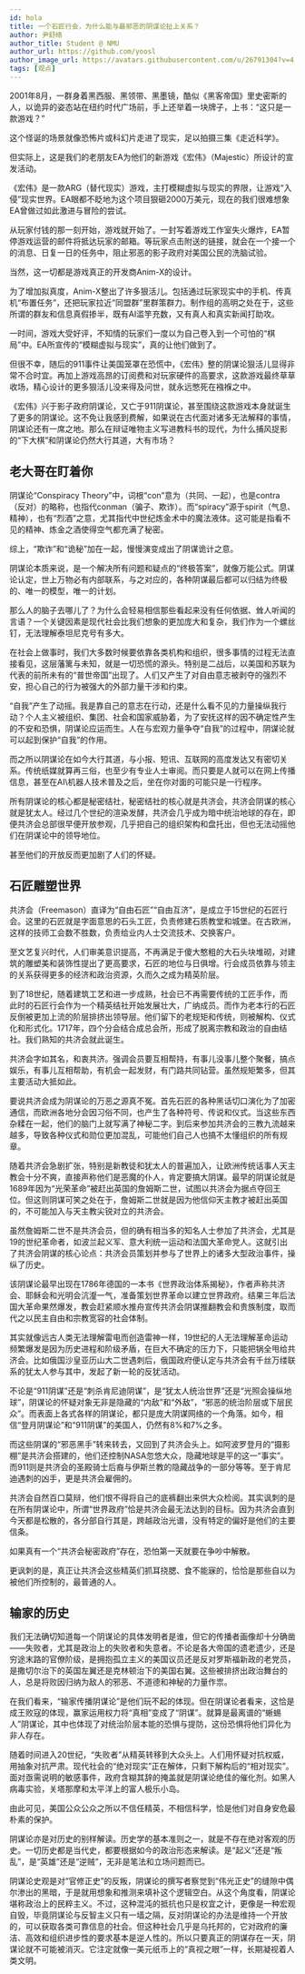 ```yaml
---
id: hola
title: 一个石匠行会，为什么能与最邪恶的阴谋论扯上关系？
author: 尹舒络
author_title: Student @ NMU
author_url: https://github.com/yoosl
author_image_url: https://avatars.githubusercontent.com/u/26791304?v=4
tags: [观点]
---
```


2001年8月，一群身着黑西服、黑领带、黑墨镜，酷似《黑客帝国》里史密斯的人，以诡异的姿态站在纽约时代广场前，手上还举着一块牌子，上书：“这只是一款游戏？”

这个怪诞的场景就像恐怖片或科幻片走进了现实，足以拍摄三集《走近科学》。

但实际上，这是我们的老朋友EA为他们的新游戏《宏伟》（Majestic）所设计的宣发活动。

《宏伟》是一款ARG（替代现实）游戏，主打模糊虚拟与现实的界限，让游戏“入侵”现实世界。EA眼都不眨地为这个项目狠砸2000万美元，现在的我们很难想象EA曾做过如此激进与冒险的尝试。

从玩家付钱的那一刻开始，游戏就开始了。一封写着游戏工作室失火爆炸，EA暂停游戏运营的邮件将抵达玩家的邮箱。等玩家点击附送的链接，就会在一个接一个的消息、日复一日的任务中，阻止邪恶的影子政府对美国公民的洗脑试验。

当然，这一切都是游戏真正的开发商Anim-X的设计。

为了增加拟真度，Anim-X整出了许多狠活儿。包括通过玩家现实中的手机、传真机“布置任务”，还把玩家拉近“同盟群”里群策群力。制作组的高明之处在于，这些所谓的群友和信息真假掺半，既有AI滥竽充数，又有真人和真实新闻打助攻。

一时间，游戏大受好评，不知情的玩家们一度以为自己卷入到一个可怕的“棋局”中。EA所宣传的“模糊虚拟与现实”，真的让他们做到了。

但很不幸，随后的911事件让美国笼罩在恐慌中，《宏伟》整的阴谋论狠活儿显得非常不合时宜。再加上游戏高昂的订阅费和对玩家硬件的高要求，这款游戏最终草草收场，精心设计的更多狠活儿没来得及问世，就永远憋死在襁褓之中。

《宏伟》兴于影子政府阴谋论，又亡于911阴谋论，甚至围绕这款游戏本身就诞生了更多的阴谋论。这不免让我感到费解，如果说在古代面对诸多无法解释的事情，阴谋论还有一席之地。那么在辩证唯物主义写进教科书的现代，为什么捕风捉影的“下大棋”和阴谋论仍然大行其道，大有市场？
## 老大哥在盯着你

阴谋论“Conspiracy Theory”中，词根“con”意为（共同、一起），也是contra（反对）的略称，也指代conman（骗子、欺诈）。而“spiracy”源于spirit（气息、精神），也有“烈酒”之意，尤其指代中世纪炼金术中的魔法液体。这可能是指看不见的精神、炼金之酒使得空气都充满了秘密。

综上，“欺诈”和“诡秘”加在一起，慢慢演变成出了阴谋诡计之意。

阴谋论本质来说，是一个解决所有问题和疑点的“终极答案”，就像万能公式。阴谋论认定，世上万物必有内部联系，与之对应的，各种阴谋最后都可以归结为终极的、唯一的模型，唯一的计划。

那么人的脑子去哪儿了？为什么会轻易相信那些看起来没有任何依据、耸人听闻的言语？一个关键因素是现代社会比我们想象的更加庞大和复杂，我们作为一个螺丝钉，无法理解泰坦尼克号有多大。

在社会上做事时，我们大多数时候要依靠各类机构和组织，很多事情的过程无法直接看见，这层藩篱与未知，就是一切恐慌的源头。特别是二战后，以美国和苏联为代表的前所未有的“普世帝国”出现了。人们又产生了对自由意志被剥夺的强烈不安，担心自己的行为被强大的外部力量干涉和约束。

“自我”产生了动摇。我是靠自己的意志在行动，还是什么看不见的力量操纵我行动？个人主义被组织、集团、社会和国家威胁着，为了安抚这样的因不确定性产生的不安和恐惧，阴谋论应运而生。人在与宏观力量争夺“自我”的过程中，阴谋论就可以起到保护“自我”的作用。

而之所以阴谋论在如今大行其道，与小报、短讯、互联网的高度发达又有密切关系。传统纸媒就算再三俗，也至少有专业人士审阅。而只要是人就可以在网上传播信息，甚至在AI\机器人技术普及之后，坐在你对面的可能只是一行程序。

所有阴谋论的核心都是秘密结社，秘密结社的核心就是共济会，共济会阴谋的核心就是犹太人。经过几个世纪的渲染发酵，共济会几乎成为暗中统治地球的存在，即便共济会总部很早便开放参观，几乎把自己的组织架构和盘托出，但也无法动摇他们在阴谋论中的领导地位。

甚至他们的开放反而更加剧了人们的怀疑。
## 石匠雕塑世界

共济会（Freemason）直译为“自由石匠”“自由互济”，是成立于15世纪的石匠行会。这里的石匠就是字面意思的石头工匠，负责修建石质教堂和城堡。在古欧洲，这样的技师工会数不胜数，负责给业内人士交流技术、交换客户。

至文艺复兴时代，人们审美意识提高，不再满足于傻大憨粗的大石头块堆砌，对建筑的雕塑美和装饰性提出了更高要求，石匠的地位与日俱增。行会成员依靠与领主的关系获得更多的经济和政治资源，久而久之成为精英阶层。

到了18世纪，随着建筑工艺和进一步成熟，社会已不再需要传统的工匠手作，而此时的石匠行会作为一个精英结社开始发展壮大，广纳成员。而作为老本行的石匠反倒被更加上流的阶层排挤出领导层。他们留下的老规矩和传统，则被解构、仪式化和形式化。1717年，四个分会结合成总会所，形成了脱离宗教和政治的自由结社。我们熟知的共济会就此诞生。

共济会字如其名，和衷共济。强调会员要互相帮持，有事儿没事儿整个聚餐，搞点娱乐，有事儿互相帮助，有机会一起发财，有门路共同钻营。虽然规矩繁多，但其主要活动大抵如此。

要说共济会成为阴谋论的万恶之源真不冤。首先石匠的各种黑话切口演化为了加密通信，而欧洲各地分会因习俗不同，也产生了各种符号、传说和仪式。当这些东西杂糅在一起，他们的脑门上就写满了神秘二字。到后来参加共济会的三教九流越来越多，导致各种仪式和勋位更加混乱，可能他们自己人也搞不太懂组织的所有规章。

随着共济会急剧扩张，特别是新教徒和犹太人的普遍加入，让欧洲传统话事人天主教会十分不爽，直接声称他们是恶魔的仆人，肯定要搞大阴谋。最早的阴谋论就是1689年因为“光荣革命”被赶出英国的詹姆斯二世，试图以共济会为据点夺回王位。但这则阴谋可笑之处在于，詹姆斯二世就是因为他信仰天主教才被赶出英国的，不可能加入与天主教尖锐对立的共济会。

虽然詹姆斯二世不是共济会员，但的确有相当多的知名人士参加了共济会，尤其是19的世纪革命者，如波兰起义军、意大利统一运动和法国大革命党人。这就引出了共济会阴谋的核心论点：共济会员策划并参与了世界上的诸多大型政治事件，操纵了历史。

该阴谋论最早出现在1786年德国的一本书《世界政治体系揭秘》，作者声称共济会、耶稣会和光明会沆瀣一气，准备策划世界革命以建立世界政府。结果三年后法国大革命果然爆发，教会赶紧顺水推舟宣传共济会阴谋推翻教会和贵族制度，取而代之以民主自由和宗教宽容的社会体制。

其实就像远古人类无法理解雷电而创造雷神一样，19世纪的人无法理解革命运动频繁爆发是因为历史进程和阶级矛盾，在巨大不确定的压力下，只能把锅全甩给共济会。比如俄国沙皇亚历山大二世遇刺后，俄国政府便认定与共济会有千丝万缕联系的犹太人参与其中，发起了新一轮的反犹活动。

不论是“911阴谋”还是“刺杀肯尼迪阴谋”，是“犹太人统治世界”还是“光照会操纵地球”，阴谋论的怀疑对象无非是隐藏的“内敌”和“外敌”，“邪恶的统治阶层或下层民众”。而表面上各式各样的阴谋论，都只是庞大阴谋网络的一个角落。如今，相信“登月阴谋论”和“911阴谋”的美国人，仍然有8%和7%之多。

而这些阴谋的“邪恶黑手”转来转去，又回到了共济会头上。如阿波罗登月的“摄影棚”是共济会搭建的，他们还控制NASA忽悠大众，隐藏地球是平的这一“事实”。而911则是共济会的圣殿骑士后裔与伊斯兰教的隐藏战争的一部分等等。至于肯尼迪遇刺的凶手，更是共济会雇佣的。

共济会自然百口莫辩，他们恨不得将自己的底裤翻出来供大众检阅。其实讽刺的是在所有阴谋论中，所谓“世界政府”恰是共济会最无法达到的目标。因为共济会直到今天都是松散的，各分部自行其是，跨越政治光谱，没有特定的偏好是他们的主要信条。

如果真有一个“共济会秘密政府”存在，恐怕第一天就要在争吵中解散。

更讽刺的是，真正让共济会这些精英们抓耳挠腮、食不能寐的，恰恰是那些自以为被他们所控制的，最普通的人。
## 输家的历史

我们无法确切知道每一个阴谋论的具体发明者是谁，但它的传播者画像却十分确凿——失败者，尤其是政治上的失败者和失意者。不论是各大帝国的遗老遗少，还是穷途末路的官僚阶级，是拥抱孤立主义的美国议员还是反对罗斯福新政的老党员，是撒切尔治下的英国左翼还是克林顿治下的美国右翼。这些被排挤出政治舞台的人，总是将败因归纳为敌人的邪恶、不道德和神秘的力量作祟。

在我们看来，“输家传播阴谋论”是他们玩不起的体现。但在阴谋论者看来，这恰是成王败寇的体现，赢家运用权力将“真相”变成了“阴谋”。就算是最离谱的“蜥蜴人”阴谋论，其中也体现了对统治阶层本能的恐惧与提防，这份恐惧将他们异化为非人存在。

随着时间进入20世纪，“失败者”从精英转移到大众头上。人们用怀疑对抗权威，用抽象对抗严肃。现代社会的“绝对现实”正在解体，只剩下解构后的“相对现实”。面对亟需说明的敏感事件，政府含糊其辞的掩盖就是阴谋论绝佳的催化剂。如黑人病毒实验，关塔那摩和太平洋上的富人极乐小岛。

由此可见，美国公众公众之所以不信任精英，不相信科学，恰是他们对自身安危最朴素的保护。

阴谋论亦是对历史的别样解读。历史学的基本准则之一，就是不存在绝对客观的历史。一切历史都是当代史，都要根据如今的政治形态来解读。是“起义”还是“叛乱”，是“英雄”还是“逆贼”，无非是笔法和立场问题而已。

阴谋论史观是对“官修正史”的反叛，阴谋论的撰写者察觉到“伟光正史”的缝隙中偶尔渗出的黑暗，于是就用想象和推测来填补这个逻辑空白。从这个角度看，阴谋论堪称政治上的民粹主义。不过，这种混沌的抵抗也只是权宜之计，更像是一种宏观自毁，毕竟阴谋论与反智主义只有一墙之隔，反对阴谋论的办法是维持一个开放的，可以获取各类可靠信息的社会。但这种社会几乎是乌托邦的，它对政府的廉洁、高效和组织进步性的要求基本是逆人性的。所以只要真正的阴谋存在一天，阴谋论就不可能被消灭。它注定就像一美元纸币上的“真视之眼”一样，长期凝视着人类文明。
